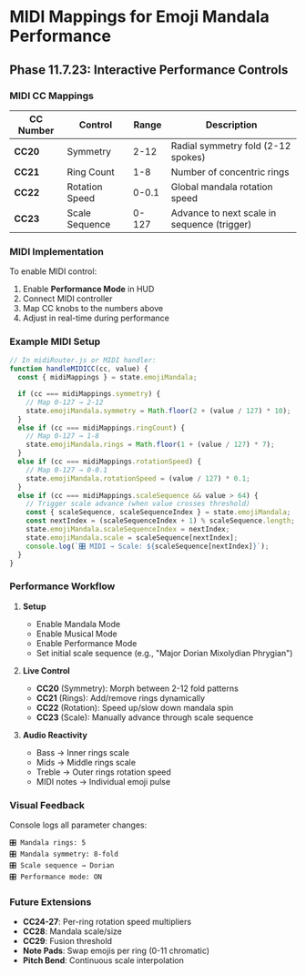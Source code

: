 # MIDI Mappings for Emoji Mandala Performance

## Phase 11.7.23: Interactive Performance Controls

### MIDI CC Mappings

| CC Number | Control | Range | Description |
|-----------|---------|-------|-------------|
| **CC20** | Symmetry | 2-12 | Radial symmetry fold (2-12 spokes) |
| **CC21** | Ring Count | 1-8 | Number of concentric rings |
| **CC22** | Rotation Speed | 0-0.1 | Global mandala rotation speed |
| **CC23** | Scale Sequence | 0-127 | Advance to next scale in sequence (trigger) |

### MIDI Implementation

To enable MIDI control:

1. Enable **Performance Mode** in HUD
2. Connect MIDI controller
3. Map CC knobs to the numbers above
4. Adjust in real-time during performance

### Example MIDI Setup

```javascript
// In midiRouter.js or MIDI handler:
function handleMIDICC(cc, value) {
  const { midiMappings } = state.emojiMandala;

  if (cc === midiMappings.symmetry) {
    // Map 0-127 → 2-12
    state.emojiMandala.symmetry = Math.floor(2 + (value / 127) * 10);
  }
  else if (cc === midiMappings.ringCount) {
    // Map 0-127 → 1-8
    state.emojiMandala.rings = Math.floor(1 + (value / 127) * 7);
  }
  else if (cc === midiMappings.rotationSpeed) {
    // Map 0-127 → 0-0.1
    state.emojiMandala.rotationSpeed = (value / 127) * 0.1;
  }
  else if (cc === midiMappings.scaleSequence && value > 64) {
    // Trigger scale advance (when value crosses threshold)
    const { scaleSequence, scaleSequenceIndex } = state.emojiMandala;
    const nextIndex = (scaleSequenceIndex + 1) % scaleSequence.length;
    state.emojiMandala.scaleSequenceIndex = nextIndex;
    state.emojiMandala.scale = scaleSequence[nextIndex];
    console.log(`🎛️ MIDI → Scale: ${scaleSequence[nextIndex]}`);
  }
}
```

### Performance Workflow

1. **Setup**
   - Enable Mandala Mode
   - Enable Musical Mode
   - Enable Performance Mode
   - Set initial scale sequence (e.g., "Major Dorian Mixolydian Phrygian")

2. **Live Control**
   - **CC20** (Symmetry): Morph between 2-12 fold patterns
   - **CC21** (Rings): Add/remove rings dynamically
   - **CC22** (Rotation): Speed up/slow down mandala spin
   - **CC23** (Scale): Manually advance through scale sequence

3. **Audio Reactivity**
   - Bass → Inner rings scale
   - Mids → Middle rings scale
   - Treble → Outer rings rotation speed
   - MIDI notes → Individual emoji pulse

### Visual Feedback

Console logs all parameter changes:
```
🎛️ Mandala rings: 5
🎛️ Mandala symmetry: 8-fold
🎛️ Scale sequence → Dorian
🎛️ Performance mode: ON
```

### Future Extensions

- **CC24-27**: Per-ring rotation speed multipliers
- **CC28**: Mandala scale/size
- **CC29**: Fusion threshold
- **Note Pads**: Swap emojis per ring (0-11 chromatic)
- **Pitch Bend**: Continuous scale interpolation
